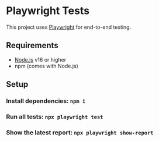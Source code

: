 # Playwright Tests

This project uses [Playwright](https://playwright.dev/) for end-to-end testing.

## Requirements
- [Node.js](https://nodejs.org/) v16 or higher
- npm (comes with Node.js)

## Setup
### Install dependencies: `npm i`

### Run all tests: `npx playwright test`

### Show the latest report: `npx playwright show-report`
